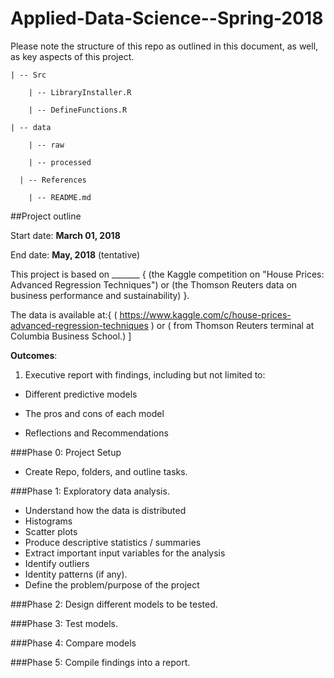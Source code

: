 # Applied-Data-Science--Spring-2018

Please note the structure of this repo as outlined in this document, as well, as key aspects of this project.

	| -- Src 

		| -- LibraryInstaller.R
	
		| -- DefineFunctions.R 

	| -- data 

		| -- raw 
	
		| -- processed
			      
	  | -- References  
  
		| -- README.md


##Project outline

Start date: __March 01, 2018__

End date: __May, 2018__ (tentative)

This project is based on _______ { (the Kaggle competition on "House Prices: Advanced Regression Techniques") or (the Thomson Reuters data on business performance and sustainability) }.
  
The data is available at:{ ( https://www.kaggle.com/c/house-prices-advanced-regression-techniques ) or ( from Thomson Reuters terminal at Columbia Business School.) ]

__Outcomes__: 

1. Executive report with findings, including but not limited to:

* Different predictive models

* The pros and cons of each model

* Reflections and Recommendations


###Phase 0: Project Setup
* Create Repo, folders, and outline tasks.

###Phase 1: Exploratory data analysis.
* Understand how the data is distributed
* Histograms
* Scatter plots
* Produce descriptive statistics / summaries
* Extract important input variables for the analysis
* Identify outliers
* Identity patterns (if any).
* Define the problem/purpose of the project

###Phase 2: Design different models to be tested.

###Phase 3: Test models.

###Phase 4: Compare models

###Phase 5: Compile findings into a report.

